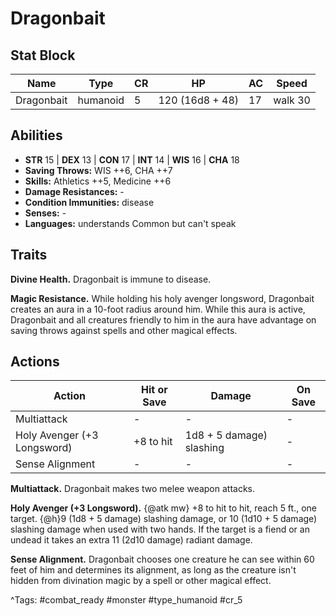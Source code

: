 # Dragonbait

## Stat Block

| Name | Type | CR | HP | AC | Speed |
|------|------|----|----|----|-------|
| Dragonbait | humanoid | 5 | 120 (16d8 + 48) | 17 | walk 30 |

## Abilities

- **STR** 15 | **DEX** 13 | **CON** 17 | **INT** 14 | **WIS** 16 | **CHA** 18
- **Saving Throws:** WIS ++6, CHA ++7  
- **Skills:** Athletics ++5, Medicine ++6  
- **Damage Resistances:** -  
- **Condition Immunities:** disease  
- **Senses:** -  
- **Languages:** understands Common but can't speak

## Traits

**Divine Health.** Dragonbait is immune to disease.

**Magic Resistance.** While holding his holy avenger longsword, Dragonbait creates an aura in a 10-foot radius around him. While this aura is active, Dragonbait and all creatures friendly to him in the aura have advantage on saving throws against spells and other magical effects.


## Actions

| Action | Hit or Save | Damage | On Save |
|--------|--------------|--------|----------|
| Multiattack | - | - | - |
| Holy Avenger (+3 Longsword) | +8 to hit | 1d8 + 5 damage) slashing | - |
| Sense Alignment | - | - | - |

**Multiattack.** Dragonbait makes two melee weapon attacks.

**Holy Avenger (+3 Longsword).** {@atk mw} +8 to hit to hit, reach 5 ft., one target. {@h}9 (1d8 + 5 damage) slashing damage, or 10 (1d10 + 5 damage) slashing damage when used with two hands. If the target is a fiend or an undead it takes an extra 11 (2d10 damage) radiant damage.

**Sense Alignment.** Dragonbait chooses one creature he can see within 60 feet of him and determines its alignment, as long as the creature isn't hidden from divination magic by a spell or other magical effect.


^Tags: #combat_ready #monster #type_humanoid #cr_5